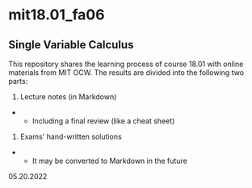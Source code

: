 # mit18.01_fa06

## Single Variable Calculus

This repository shares the learning process of course 18.01 with online materials from MIT OCW. The results are divided into the following two parts:

1. Lecture notes (in Markdown)

- - Including a final review (like a cheat sheet)

1. Exams' hand-written solutions

- - It may be converted to Markdown in the future

05.20.2022

